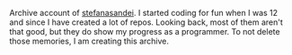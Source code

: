 Archive account of [stefanasandei](https://github.com/stefanasandei). I started coding for fun when I was 12 and since I have created a lot of repos. Looking back, most of them aren't that good, but they do show my progress as a programmer. To not delete those memories, I am creating this archive.
